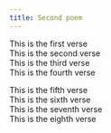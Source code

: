 ```yaml
---
title: Second poem
---
```

This is the first verse  \
This is the second verse  \
This is the third verse  \
This is the fourth verse

This is the fifth verse  \
This is the sixth verse  \
This is the seventh verse  \
This is the eighth verse
